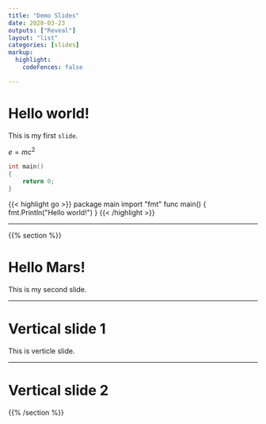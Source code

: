 ```yaml
---
title: "Demo Slides"
date: 2020-03-23
outputs: ["Reveal"]
layout: "list"
categories: [slides]
markup:
  highlight:
    codeFences: false

---
```


# Hello world!

This is my first `slide`.

$e=mc^2$

```cpp
int main()
{
    return 0;
}
```

{{< highlight go >}}
package main
import "fmt"
func main() {
    fmt.Println("Hello world!")
}
{{< /highlight >}}


---

{{% section %}}

# Hello Mars!

This is my second slide.

---

# Vertical slide 1

This is verticle slide.

---

# Vertical slide 2

{{% /section %}}
